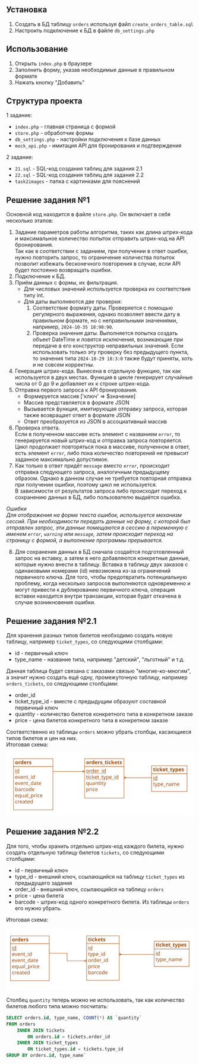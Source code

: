 ## Установка

1. Создать в БД таблицу `orders` используя файл `create_orders_table.sql`
2. Настроить подключение к БД в файле `db_settings.php`

## Использование

1. Открыть `index.php` в браузере
2. Заполнить форму, указав необходимые данные в правильном формате
3. Нажать кнопку "Добавить"

## Структура проекта
1 задание:
- `index.php` - главная страница с формой
- `store.php` - обработчик формы
- `db_settings.php` - настройки подключения к базе данных
- `mock_api.php` - имитация API для бронирования и подтверждения

2 задание:
- `21.sql` - SQL-код создания таблиц для задания 2.1
- `22.sql` - SQL-код создания таблиц для задания 2.2
- `task2images` - папка с картинками для пояснений

## Решение задания №1

Основной код находится в файле `store.php`. Он включает в себя несколько этапов:
1. Задание параметров работы алгоритма, таких как длина штрих-кода и максимальное количество попыток отправить штрих-код на API бронирования.\
Так как в соответствии с заданием, при получении в ответ ошибки, нужно повторить запрос, то ограничение количества попыток позволит избежать бесконечного повторения в случае, если API будет постоянно возвращать ошибки.
2. Подключение к БД.
3. Приём данных с формы, их фильтрация.
    - Для числовых значений используется проверка их соответствия типу int.
    - Для даты выполняются две проверки:
        1. Соответствие формату даты. Проверяется с помощью регулярного выражения, однако позволяет ввести дату в правильном формате, но с неправильными значениями, например, `2024-10-35 18:90:90`.
        2. Проверка значения даты. Выполняется попытка создать объект DateTime и ловятся исключения, возникающие при передаче в его конструктор неправильных значений. Если использовать только эту проверку без предыдущего пункта, то значения типа `2024-10-29 18:3:0` также будут приняты, хоть и не совсем корректны.
4. Генерация штрих-кода. Вынесена в отдельную функцию, так как используется в двух местах. Функция в цикле генерирует случайные числа от 0 до 9 и добавляет их к строке штрих-кода.
5. Отправка первого запроса к API бронирования.
   - Формируется массив ['ключ' => $значение]
   - Массив представляется в формате JSON
   - Вызывается функция, имитирующая отправку запроса, которая также возвращает ответ в формате JSON
   - Ответ преобразуется из JSON в ассоциативный массив
6. Проверка ответа.\
Если в полученном массиве есть элемент с названием `error`, то генерируется новый штрих-код и отправка запроса повторяется.\
Цикл продолжает повторяться пока в массиве, полученном в ответ, есть элемент `error`, либо пока количество повторений не превысит заданное максимально допустимое.
7. Как только в ответ придёт `message` вместо `error`, происходит отправка следующего запроса, аналогичным предыдущему образом. Однако в данном случае не требуется повторная отправка при получении ошибки, поэтому цикл не используется.\
В зависимости от результатов запроса либо происходит переход к сохранению данных в БД, либо пользователю выдаётся ошибка.

_Ошибки_\
_Для отображения на форме текста ошибок, используется механизм сессий. При необходимости передать данные на форму, с которой был отправлен запрос, эти данные помещаются в сессию в переменную с именем `error`, `warning` или `message`, затем происходит переход на страницу с формой, а выполнение программы прерывается._

8. Для сохранения данных в БД сначала создаётся подготовленный запрос на вставку, а затем в него добавляются конкретные данные, которые нужно внести в таблицу.
Вставка в таблицу двух заказов с одинаковыми номерами (id) невозможна из-за ограничений первичного ключа. Для того, чтобы предотвратить потенциальную проблему, когда несколько запросов выполняются одновременно и могут привести к дублированию первичного ключа, операция вставки находится внутри транзакции, которая будет откачена в случае возникновения ошибки.

## Решение задания №2.1

Для хранения разных типов билетов необходимо создать новую таблицу, например `ticket_types`, со следующими столбцами:
- id - первичный ключ
- type_name - название типа, например "детский", "льготный" и т.д.

Данная таблица будет связана с заказами связью "многие-ко-многим", а значит нужно создать ещё одну, промежуточную таблицу, например `orders_tickets`, со следующими столбцами:
- order_id
- ticket_type_id - вместе с предыдущим образуют составной первичный ключ
- quantity - количество билетов конкретного типа в конкретном заказе
- price - цена билетов конкретного типа в конкретном заказе

Соответственно из таблицы `orders` можно убрать столбцы, касающиеся типов билетов и цен на них.\
Итоговая схема:

![Схема для задания 2.1](task2images/21.svg)

## Решение задания №2.2
Для того, чтобы хранить отдельно штрих-код каждого билета, нужно создать отдельную таблицу билетов `tickets`, со следующими столбцами:
- id - первичный ключ
- type_id - внешний ключ, ссылающийся на таблицу `ticket_types` из предыдущего задания
- order_id - внешний ключ, ссылающийся на таблицу `orders`
- price - цена билета
- barcode - штрих-код одного конкретного билета. Из таблицы `orders` его нужно убрать.

Итоговая схема:

![Схема для задания 2.2](task2images/22.svg)

Столбец `quantity` теперь можно не использовать, так как количество билетов любого типа можно посчитать:

``` sql
SELECT orders.id, type_name, COUNT(*) AS `quantity`
FROM orders
	INNER JOIN tickets
		ON orders.id = tickets.order_id
	INNER JOIN ticket_types
		ON ticket_types.id = tickets.type_id
GROUP BY orders.id, type_name`
```